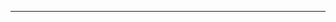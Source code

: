 
---
<!--
layout: default
img: ucsf_synbio.png
category: Research
title: El-Samad Lab
description: |
---
&nbsp;&nbsp;  <i class="fa fa-university alt-font"></i>&nbsp;UCSF Department of Biochemistry
<br>
&nbsp;&nbsp;  <i class="fa fa-calendar"></i>&nbsp;January 2017 - Present
<br>
<!--&nbsp;&nbsp;  Advisor: Andrew Ng (PhD Candidate)-->

<!--
* Spring 2017: Built yeast strains to test antithetic integral feedback.
* Summer 2017: Built and tested a new plasmid backbone containing a HIS auxotrophy marker from *C. glabrata* that did not lead to a growth defect &mdash; unlike the previous version used in lab.
* Fall 2017: Designed a new CRISPR knock-in approach to build strains for control of the mating pathway in budding yeast.
-->
